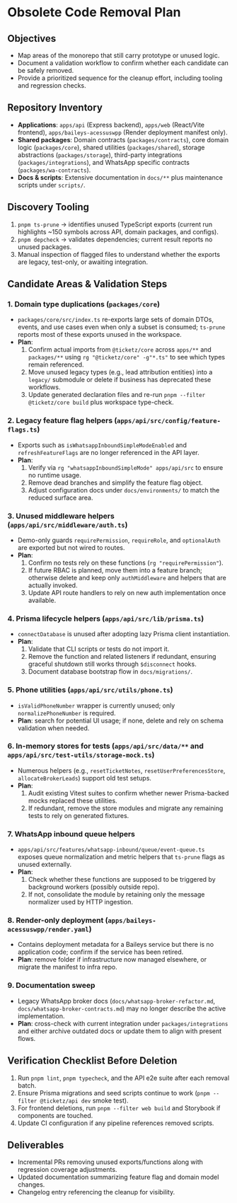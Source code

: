 # Obsolete Code Removal Plan

## Objectives
- Map areas of the monorepo that still carry prototype or unused logic.
- Document a validation workflow to confirm whether each candidate can be safely removed.
- Provide a prioritized sequence for the cleanup effort, including tooling and regression checks.

## Repository Inventory
- **Applications**: `apps/api` (Express backend), `apps/web` (React/Vite frontend), `apps/baileys-acessuswpp` (Render deployment manifest only).
- **Shared packages**: Domain contracts (`packages/contracts`), core domain logic (`packages/core`), shared utilities (`packages/shared`), storage abstractions (`packages/storage`), third-party integrations (`packages/integrations`), and WhatsApp specific contracts (`packages/wa-contracts`).
- **Docs & scripts**: Extensive documentation in `docs/**` plus maintenance scripts under `scripts/`.

## Discovery Tooling
1. `pnpm ts-prune` → identifies unused TypeScript exports (current run highlights ~150 symbols across API, domain packages, and configs).  
2. `pnpm depcheck` → validates dependencies; current result reports no unused packages.  
3. Manual inspection of flagged files to understand whether the exports are legacy, test-only, or awaiting integration.

## Candidate Areas & Validation Steps

### 1. Domain type duplications (`packages/core`)
- `packages/core/src/index.ts` re-exports large sets of domain DTOs, events, and use cases even when only a subset is consumed; `ts-prune` reports most of these exports unused in the workspace.  
- **Plan**:
  1. Confirm actual imports from `@ticketz/core` across `apps/**` and `packages/**` using `rg "@ticketz/core" -g"*.ts"` to see which types remain referenced.
  2. Move unused legacy types (e.g., lead attribution entities) into a `legacy/` submodule or delete if business has deprecated these workflows.
  3. Update generated declaration files and re-run `pnpm --filter @ticketz/core build` plus workspace type-check.

### 2. Legacy feature flag helpers (`apps/api/src/config/feature-flags.ts`)
- Exports such as `isWhatsappInboundSimpleModeEnabled` and `refreshFeatureFlags` are no longer referenced in the API layer.  
- **Plan**:
  1. Verify via `rg "whatsappInboundSimpleMode" apps/api/src` to ensure no runtime usage.  
  2. Remove dead branches and simplify the feature flag object.  
  3. Adjust configuration docs under `docs/environments/` to match the reduced surface area.

### 3. Unused middleware helpers (`apps/api/src/middleware/auth.ts`)
- Demo-only guards `requirePermission`, `requireRole`, and `optionalAuth` are exported but not wired to routes.  
- **Plan**:
  1. Confirm no tests rely on these functions (`rg "requirePermission"`).  
  2. If future RBAC is planned, move them into a feature branch; otherwise delete and keep only `authMiddleware` and helpers that are actually invoked.  
  3. Update API route handlers to rely on new auth implementation once available.

### 4. Prisma lifecycle helpers (`apps/api/src/lib/prisma.ts`)
- `connectDatabase` is unused after adopting lazy Prisma client instantiation.  
- **Plan**:
  1. Validate that CLI scripts or tests do not import it.  
  2. Remove the function and related listeners if redundant, ensuring graceful shutdown still works through `$disconnect` hooks.  
  3. Document database bootstrap flow in `docs/migrations/`.

### 5. Phone utilities (`apps/api/src/utils/phone.ts`)
- `isValidPhoneNumber` wrapper is currently unused; only `normalizePhoneNumber` is required.  
- **Plan**: search for potential UI usage; if none, delete and rely on schema validation when needed.

### 6. In-memory stores for tests (`apps/api/src/data/**` and `apps/api/src/test-utils/storage-mock.ts`)
- Numerous helpers (e.g., `resetTicketNotes`, `resetUserPreferencesStore`, `allocateBrokerLeads`) support old test setups.  
- **Plan**:
  1. Audit existing Vitest suites to confirm whether newer Prisma-backed mocks replaced these utilities.  
  2. If redundant, remove the store modules and migrate any remaining tests to rely on generated fixtures.

### 7. WhatsApp inbound queue helpers
- `apps/api/src/features/whatsapp-inbound/queue/event-queue.ts` exposes queue normalization and metric helpers that `ts-prune` flags as unused externally.  
- **Plan**:
  1. Check whether these functions are supposed to be triggered by background workers (possibly outside repo).  
  2. If not, consolidate the module by retaining only the message normalizer used by HTTP ingestion.

### 8. Render-only deployment (`apps/baileys-acessuswpp/render.yaml`)
- Contains deployment metadata for a Baileys service but there is no application code; confirm if the service has been retired.  
- **Plan**: remove folder if infrastructure now managed elsewhere, or migrate the manifest to infra repo.

### 9. Documentation sweep
- Legacy WhatsApp broker docs (`docs/whatsapp-broker-refactor.md`, `docs/whatsapp-broker-contracts.md`) may no longer describe the active implementation.  
- **Plan**: cross-check with current integration under `packages/integrations` and either archive outdated docs or update them to align with present flows.

## Verification Checklist Before Deletion
1. Run `pnpm lint`, `pnpm typecheck`, and the API e2e suite after each removal batch.
2. Ensure Prisma migrations and seed scripts continue to work (`pnpm --filter @ticketz/api dev` smoke test).
3. For frontend deletions, run `pnpm --filter web build` and Storybook if components are touched.
4. Update CI configuration if any pipeline references removed scripts.

## Deliverables
- Incremental PRs removing unused exports/functions along with regression coverage adjustments.
- Updated documentation summarizing feature flag and domain model changes.
- Changelog entry referencing the cleanup for visibility.
